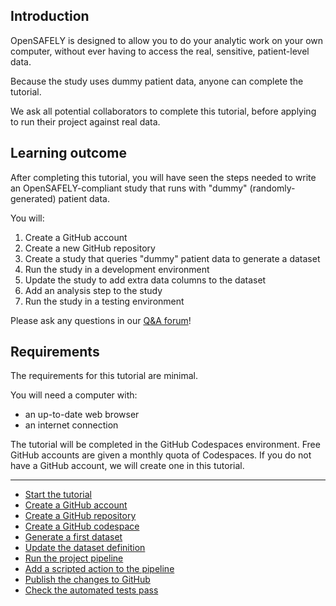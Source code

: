 ## Introduction

OpenSAFELY is designed to allow you to do your analytic work on your own
computer, without ever having to access the real, sensitive, patient-level data.

Because the study uses dummy patient data,
anyone can complete the tutorial.

We ask all potential collaborators to complete this tutorial,
before applying to run their project against real data.

## Learning outcome

After completing this tutorial,
you will have seen the steps needed to
write an OpenSAFELY-compliant study
that runs with "dummy" (randomly-generated) patient data.

You will:

1. Create a GitHub account
2. Create a new GitHub repository
3. Create a study that queries "dummy" patient data to generate a dataset
4. Run the study in a development environment
5. Update the study to add extra data columns to the dataset
6. Add an analysis step to the study
6. Run the study in a testing environment

Please ask any questions in our [Q&A forum](https://github.com/opensafely/documentation/discussions)!

## Requirements

The requirements for this tutorial are minimal.

You will need a computer with:

* an up-to-date web browser
* an internet connection

The tutorial will be completed in the GitHub Codespaces environment.
Free GitHub accounts are given a monthly quota of Codespaces.
If you do not have a GitHub account,
we will create one in this tutorial.

---

* [Start the tutorial](creating-an-opensafely-project/index.md)
* [Create a GitHub account](create-a-github-account/index.md)
* [Create a GitHub repository](create-a-github-repository/index.md)
* [Create a GitHub codespace](create-a-github-codespace/index.md)
* [Generate a first dataset](generate-a-first-dataset/index.md)
* [Update the dataset definition](update-the-dataset-definition/index.md)
* [Run the project pipeline](run-the-project-pipeline/index.md)
* [Add a scripted action to the pipeline](add-a-scripted-action-to-the-pipeline/index.md)
* [Publish the changes to GitHub](publish-the-changes-to-github/index.md)
* [Check the automated tests pass](check-the-automated-tests-pass/index.md)
